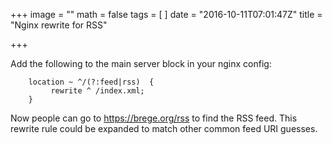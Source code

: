 +++
image = ""
math = false
tags = [
]
date = "2016-10-11T07:01:47Z"
title = "Nginx rewrite for RSS"

+++

Add the following to the main server block in your nginx config:

```
    location ~ ^/(?:feed|rss)  {
         rewrite ^ /index.xml;
    }
```
Now people can go to https://brege.org/rss to find the RSS feed.
This rewrite rule could be expanded to match other common feed URI guesses.
<!--more-->

